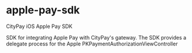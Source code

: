 # apple-pay-sdk
CityPay iOS Apple Pay SDK

SDK for integrating Apple Pay with CityPay's gateway. The SDK provides a delegate process for the Apple PKPaymentAuthorizationViewController

